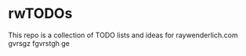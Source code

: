# rwTODOs

This repo is a collection of TODO lists and ideas for raywenderlich.com
gvrsgz
fgvrstgh
ge
